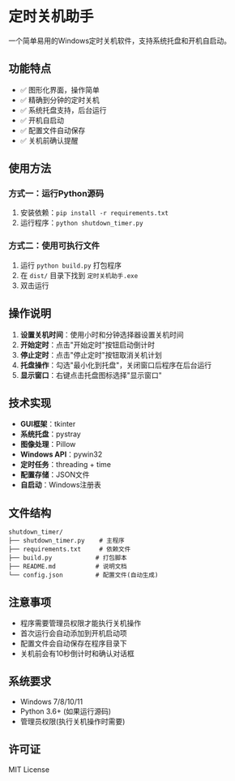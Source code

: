 # 定时关机助手

一个简单易用的Windows定时关机软件，支持系统托盘和开机自启动。

## 功能特点

- ✅ 图形化界面，操作简单
- ✅ 精确到分钟的定时关机
- ✅ 系统托盘支持，后台运行
- ✅ 开机自启动
- ✅ 配置文件自动保存
- ✅ 关机前确认提醒

## 使用方法

### 方式一：运行Python源码
1. 安装依赖：`pip install -r requirements.txt`
2. 运行程序：`python shutdown_timer.py`

### 方式二：使用可执行文件
1. 运行 `python build.py` 打包程序
2. 在 `dist/` 目录下找到 `定时关机助手.exe`
3. 双击运行

## 操作说明

1. **设置关机时间**：使用小时和分钟选择器设置关机时间
2. **开始定时**：点击"开始定时"按钮启动倒计时
3. **停止定时**：点击"停止定时"按钮取消关机计划
4. **托盘操作**：勾选"最小化到托盘"，关闭窗口后程序在后台运行
5. **显示窗口**：右键点击托盘图标选择"显示窗口"

## 技术实现

- **GUI框架**：tkinter
- **系统托盘**：pystray
- **图像处理**：Pillow
- **Windows API**：pywin32
- **定时任务**：threading + time
- **配置存储**：JSON文件
- **自启动**：Windows注册表

## 文件结构

```
shutdown_timer/
├── shutdown_timer.py    # 主程序
├── requirements.txt     # 依赖文件
├── build.py            # 打包脚本
├── README.md           # 说明文档
└── config.json         # 配置文件(自动生成)
```

## 注意事项

- 程序需要管理员权限才能执行关机操作
- 首次运行会自动添加到开机启动项
- 配置文件会自动保存在程序目录下
- 关机前会有10秒倒计时和确认对话框

## 系统要求

- Windows 7/8/10/11
- Python 3.6+ (如果运行源码)
- 管理员权限(执行关机操作时需要)

## 许可证

MIT License